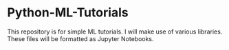 # Python-ML-Tutorials

This repository is for simple ML tutorials. I will make use of various libraries.
These files will be formatted as Jupyter Notebooks.
